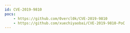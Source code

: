 ```yaml
---
id: CVE-2019-9810
pocs:
    - https://github.com/0vercl0k/CVE-2019-9810
    - https://github.com/xuechiyaobai/CVE-2019-9810-PoC
---
```

